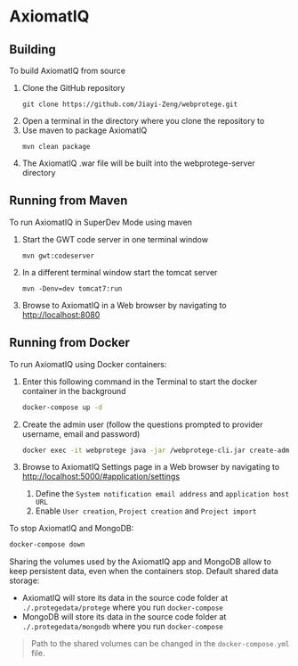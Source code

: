 AxiomatIQ
==========

Building
--------

To build AxiomatIQ from source

1) Clone the GitHub repository
   ```
   git clone https://github.com/Jiayi-Zeng/webprotege.git
   ```
2) Open a terminal in the directory where you clone the repository to
3) Use maven to package AxiomatIQ
   ```
   mvn clean package
   ```
4) The AxiomatIQ .war file will be built into the webprotege-server directory

Running from Maven
------------------

To run AxiomatIQ in SuperDev Mode using maven

1) Start the GWT code server in one terminal window
    ```
    mvn gwt:codeserver
    ```
2) In a different terminal window start the tomcat server
    ```
    mvn -Denv=dev tomcat7:run
    ```
3) Browse to AxiomatIQ in a Web browser by navigating to [http://localhost:8080](http://localhost:8080)

Running from Docker
-------------------

To run AxiomatIQ using Docker containers:

1. Enter this following command in the Terminal to start the docker container in the background

   ```bash
   docker-compose up -d
   ```

2. Create the admin user (follow the questions prompted to provider username, email and password)

   ```bash
   docker exec -it webprotege java -jar /webprotege-cli.jar create-admin-account
   ```

3. Browse to AxiomatIQ Settings page in a Web browser by navigating to [http://localhost:5000/#application/settings](http://localhost:5000/#application/settings)
   1. Define the `System notification email address` and `application host URL`
   2. Enable `User creation`, `Project creation` and `Project import`

To stop AxiomatIQ and MongoDB:

   ```bash
   docker-compose down
   ```

Sharing the volumes used by the AxiomatIQ app and MongoDB allow to keep persistent data, even when the containers stop. Default shared data storage:

* AxiomatIQ will store its data in the source code folder at `./.protegedata/protege` where you run `docker-compose`
* MongoDB will store its data in the source code folder at `./.protegedata/mongodb` where you run `docker-compose`

> Path to the shared volumes can be changed in the `docker-compose.yml` file.
